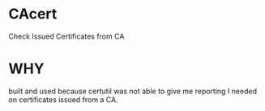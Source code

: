 # CAcert
Check Issued Certificates from CA

# WHY
built and used because certutil was not able to give me reporting I needed on certificates issued from a CA.
